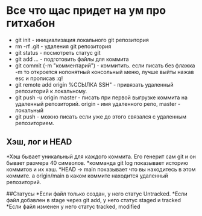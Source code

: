 # Все что щас придет на ум про гитхабон

* git init - инициализация локального git репозитория
* rm -rf .git - удаления git репозитория
* git status - посмотреть статус git 
* git add ... - подготовить файлы для коммита
* git commit (-m "комментарий") - коммитить. если писать без флажка -m то откроется нопонятный консольный меню, лучше выйты нажав esc и прописав :q!
* git remote add origin %ССЫЛКА SSH" - привязать удаленный репозиторий к локальному.
* git push -u origin master - писать при первой выгрузке коммита на удаленный репозиторий. origin - имя удаленного репо, master - локальный
* git push - можно писать если уже до этого связался с удаленным репозиторием.

## Хэш, лог и HEAD
*Хэш бывает уникальный для каждого коммита. Его генерит сам git и он бывает размера 40 символов.
*комманда git log показывает историю коммитов и их хэш.
*HEAD -> main показывает что вы находитесь в этом коммите. а origin/main в каком коммите находится удаленный репозиторий.

##Статусы
*Если файл только создан, у него статус Untracked.
*Если файл добавлен в stage через git add, у него статус staged и tracked
*Если файл изменен у него статус tracked, modified
